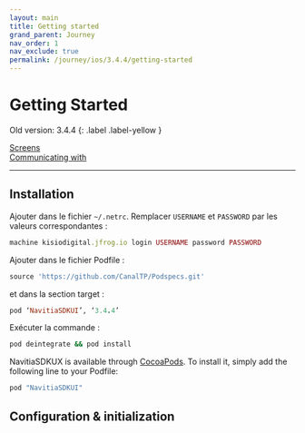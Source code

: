 ```yaml
---
layout: main
title: Getting started
grand_parent: Journey
nav_order: 1
nav_exclude: true
permalink: /journey/ios/3.4.4/getting-started
---
```


# Getting Started

Old version: 3.4.4
{: .label .label-yellow }

[Screens](/navitia_sdk_docs/journey/ios/3.4.4/screens)<br>
[Communicating with](/navitia_sdk_docs/journey/ios/3.4.4/communicating-with)

---

## Installation

Ajouter dans le fichier `~/.netrc`. Remplacer `USERNAME` et `PASSWORD` par les valeurs correspondantes :
```ruby
machine kisiodigital.jfrog.io login USERNAME password PASSWORD
```
 
Ajouter dans le fichier Podfile :
```ruby
source 'https://github.com/CanalTP/Podspecs.git'
```
 
et dans la section target :
```ruby
pod ‘NavitiaSDKUI’, ‘3.4.4’
```
 
Exécuter la commande :
```ruby
pod deintegrate && pod install
```


NavitiaSDKUX is available through [CocoaPods](http://cocoapods.org). To install
it, simply add the following line to your Podfile:

```ruby
pod "NavitiaSDKUI"
```

## Configuration & initialization